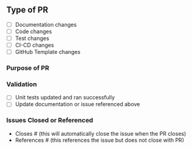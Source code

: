 ## Type of PR

- [ ] Documentation changes
- [ ] Code changes
- [ ] Test changes
- [ ] CI-CD changes
- [ ] GitHub Template changes

### Purpose of PR

### Validation
- [ ] Unit tests updated and ran successfully
- [ ] Update documentation or issue referenced above

### Issues Closed or Referenced

- Closes #<issue number> (this will automatically close the issue when the PR closes)
- References #<issue number> (this references the issue but does not close with PR)

